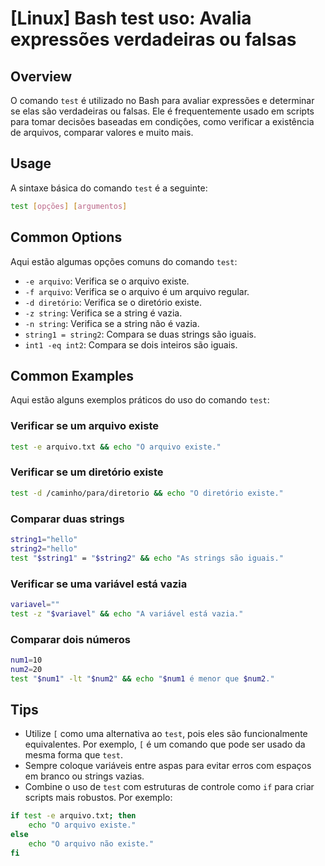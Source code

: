 # [Linux] Bash test uso: Avalia expressões verdadeiras ou falsas

## Overview
O comando `test` é utilizado no Bash para avaliar expressões e determinar se elas são verdadeiras ou falsas. Ele é frequentemente usado em scripts para tomar decisões baseadas em condições, como verificar a existência de arquivos, comparar valores e muito mais.

## Usage
A sintaxe básica do comando `test` é a seguinte:

```bash
test [opções] [argumentos]
```

## Common Options
Aqui estão algumas opções comuns do comando `test`:

- `-e arquivo`: Verifica se o arquivo existe.
- `-f arquivo`: Verifica se o arquivo é um arquivo regular.
- `-d diretório`: Verifica se o diretório existe.
- `-z string`: Verifica se a string é vazia.
- `-n string`: Verifica se a string não é vazia.
- `string1 = string2`: Compara se duas strings são iguais.
- `int1 -eq int2`: Compara se dois inteiros são iguais.

## Common Examples
Aqui estão alguns exemplos práticos do uso do comando `test`:

### Verificar se um arquivo existe
```bash
test -e arquivo.txt && echo "O arquivo existe."
```

### Verificar se um diretório existe
```bash
test -d /caminho/para/diretorio && echo "O diretório existe."
```

### Comparar duas strings
```bash
string1="hello"
string2="hello"
test "$string1" = "$string2" && echo "As strings são iguais."
```

### Verificar se uma variável está vazia
```bash
variavel=""
test -z "$variavel" && echo "A variável está vazia."
```

### Comparar dois números
```bash
num1=10
num2=20
test "$num1" -lt "$num2" && echo "$num1 é menor que $num2."
```

## Tips
- Utilize `[` como uma alternativa ao `test`, pois eles são funcionalmente equivalentes. Por exemplo, `[` é um comando que pode ser usado da mesma forma que `test`.
- Sempre coloque variáveis entre aspas para evitar erros com espaços em branco ou strings vazias.
- Combine o uso de `test` com estruturas de controle como `if` para criar scripts mais robustos. Por exemplo:

```bash
if test -e arquivo.txt; then
    echo "O arquivo existe."
else
    echo "O arquivo não existe."
fi
```